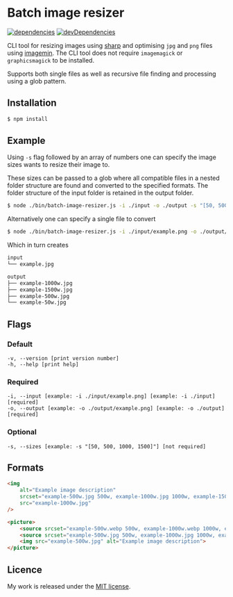 # Batch image resizer

[![dependencies](https://david-dm.org/timvanscherpenzeel/batch-image-resizer.svg)](https://david-dm.org/timvanscherpenzeel/batch-image-resizer)
[![devDependencies](https://david-dm.org/timvanscherpenzeel/batch-image-resizer/dev-status.svg)](https://david-dm.org/timvanscherpenzeel/batch-image-resizer#info=devDependencies)

CLI tool for resizing images using [sharp](https://github.com/lovell/sharp) and optimising `jpg` and `png` files using [imagemin](https://github.com/imagemin/imagemin). The CLI tool does not require `imagemagick` or `graphicsmagick` to be installed.

Supports both single files as well as recursive file finding and processing using a glob pattern.

## Installation

```sh
$ npm install
```

## Example

Using `-s` flag followed by an array of numbers one can specify the image sizes wants to resize their image to.

These sizes can be passed to a glob where all compatible files in a nested folder structure are found and converted to the specified formats. The folder structure of the input folder is retained in the output folder.
```sh
$ node ./bin/batch-image-resizer.js -i ./input -o ./output -s "[50, 500, 1000, 1500]"
```

Alternatively one can specify a single file to convert
```sh
$ node ./bin/batch-image-resizer.js -i ./input/example.png -o ./output/example.png -s "[50, 500, 1000, 1500]"
```

Which in turn creates
```sh
input
└── example.jpg

output
├── example-1000w.jpg
├── example-1500w.jpg
├── example-500w.jpg
└── example-50w.jpg
```

## Flags

### Default
	-v, --version [print version number]
	-h, --help [print help]

### Required
	-i, --input [example: -i ./input/example.png] [example: -i ./input] [required]
	-o, --output [example: -o ./output/example.png] [example: -o ./output] [required]

### Optional
	-s, --sizes [example: -s "[50, 500, 1000, 1500]"] [not required]

## Formats

```html
<img
	alt="Example image description"
	srcset="example-500w.jpg 500w, example-1000w.jpg 1000w, example-1500w.jpg 1500w"
	src="example-1000w.jpg"
/>

<picture>
	<source srcset="example-500w.webp 500w, example-1000w.webp 1000w, example-1500w.webp 1500w" type="image/webp">
	<source srcset="example-500w.jpg 500w, example-1000w.jpg 1000w, example-1500w.jpg 1500w" type="image/jpeg">
	<img src="example-500w.jpg" alt="Example image description">
</picture>
```

## Licence

My work is released under the [MIT license](https://raw.githubusercontent.com/TimvanScherpenzeel/batch-image-resizer/master/LICENSE).